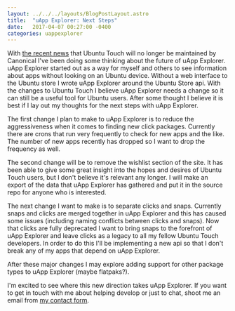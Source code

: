 ```yaml
---
layout: ../../../layouts/BlogPostLayout.astro
title:  "uApp Explorer: Next Steps"
date:   2017-04-07 00:27:00 -0400
categories: uappexplorer
---
```


With [the recent news](https://insights.ubuntu.com/2017/04/05/growing-ubuntu-for-cloud-and-iot-rather-than-phone-and-convergence/)
that Ubuntu Touch will no longer be maintained by Canonical I've been doing some
thinking about the future of uApp Explorer. uApp Explorer started out as a way
for myself and others to see information about apps without looking on an Ubuntu
device. Without a web interface to the Ubuntu store I wrote uApp Explorer around
the Ubuntu Store api. With the changes to Ubuntu Touch I believe uApp Explorer needs
a change so it can still be a useful tool for Ubuntu users. After some thought I
believe it is best if I lay out my thoughts for the next steps with uApp Explorer.

The first change I plan to make to uApp Explorer is to reduce the aggressiveness
when it comes to finding new click packages. Currently there are crons that run
very frequently to check for new apps and the like. The number of new apps recently
has dropped so I want to drop the frequency as well.

The second change will be to remove the wishlist section of the site. It has been
able to give some great insight into the hopes and desires of Ubuntu Touch users,
but I don't believe it's relevant any longer. I will make an export of the data
that uApp Explorer has gathered and put it in the source repo for anyone who is interested.

The next change I want to make is to separate clicks and snaps. Currently snaps
and clicks are merged together in uApp Explorer and this has caused some issues
(including naming conflicts between clicks and snaps). Now that clicks are fully
deprecated I want to bring snaps to the forefront of uApp Explorer and leave clicks
as a legacy to all my fellow Ubuntu Touch developers. In order to do this I'll be
implementing a new api so that I don't break any of my apps that depend on
uApp Explorer.

After these major changes I may explore adding support for other package types
to uApp Explorer (maybe flatpaks?).

I'm excited to see where this new direction takes uApp Explorer. If you want
to get in touch with me about helping develop or just to chat, shoot me an email
from [my contact form](https://bhdouglass.com/contact.html).
